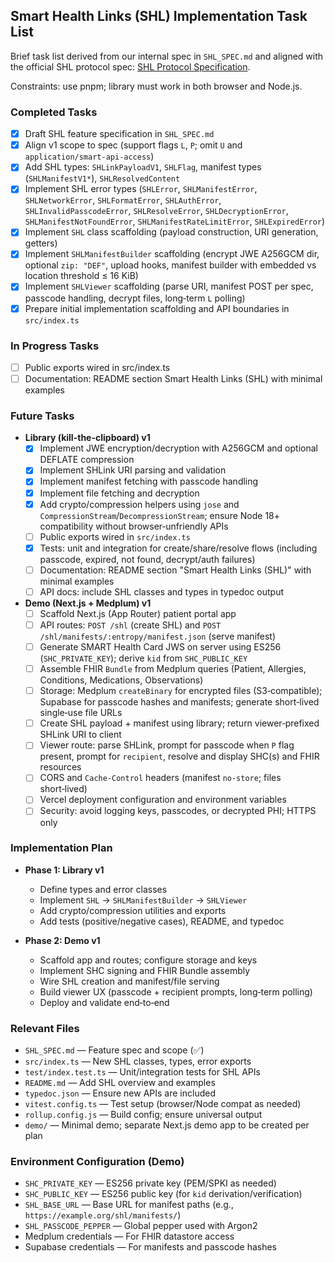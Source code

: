 ## Smart Health Links (SHL) Implementation Task List

Brief task list derived from our internal spec in `SHL_SPEC.md` and aligned with the official SHL protocol spec: [SHL Protocol Specification](https://docs.smarthealthit.org/smart-health-links/spec).

Constraints: use pnpm; library must work in both browser and Node.js.

### Completed Tasks

- [x] Draft SHL feature specification in `SHL_SPEC.md`
- [x] Align v1 scope to spec (support flags `L`, `P`; omit `U` and `application/smart-api-access`)
- [x] Add SHL types: `SHLinkPayloadV1`, `SHLFlag`, manifest types (`SHLManifestV1*`), `SHLResolvedContent`
- [x] Implement SHL error types (`SHLError`, `SHLManifestError`, `SHLNetworkError`, `SHLFormatError`, `SHLAuthError`, `SHLInvalidPasscodeError`, `SHLResolveError`, `SHLDecryptionError`, `SHLManifestNotFoundError`, `SHLManifestRateLimitError`, `SHLExpiredError`)
- [x] Implement `SHL` class scaffolding (payload construction, URI generation, getters)
- [x] Implement `SHLManifestBuilder` scaffolding (encrypt JWE A256GCM dir, optional `zip: "DEF"`, upload hooks, manifest builder with embedded vs location threshold ≤ 16 KiB)
- [x] Implement `SHLViewer` scaffolding (parse URI, manifest POST per spec, passcode handling, decrypt files, long‑term `L` polling)
- [x] Prepare initial implementation scaffolding and API boundaries in `src/index.ts`

### In Progress Tasks

- [ ] Public exports wired in src/index.ts
- [ ] Documentation: README section Smart Health Links (SHL) with minimal examples

### Future Tasks

- **Library (kill-the-clipboard) v1**
  - [x] Implement JWE encryption/decryption with A256GCM and optional DEFLATE compression
  - [x] Implement SHLink URI parsing and validation
  - [x] Implement manifest fetching with passcode handling
  - [x] Implement file fetching and decryption
  - [x] Add crypto/compression helpers using `jose` and `CompressionStream`/`DecompressionStream`; ensure Node 18+ compatibility without browser‑unfriendly APIs
  - [ ] Public exports wired in `src/index.ts`
  - [x] Tests: unit and integration for create/share/resolve flows (including passcode, expired, not found, decrypt/auth failures)
  - [ ] Documentation: README section "Smart Health Links (SHL)" with minimal examples
  - [ ] API docs: include SHL classes and types in typedoc output

- **Demo (Next.js + Medplum) v1**
  - [ ] Scaffold Next.js (App Router) patient portal app
  - [ ] API routes: `POST /shl` (create SHL) and `POST /shl/manifests/:entropy/manifest.json` (serve manifest)
  - [ ] Generate SMART Health Card JWS on server using ES256 (`SHC_PRIVATE_KEY`); derive `kid` from `SHC_PUBLIC_KEY`
  - [ ] Assemble FHIR `Bundle` from Medplum queries (Patient, Allergies, Conditions, Medications, Observations)
  - [ ] Storage: Medplum `createBinary` for encrypted files (S3‑compatible); Supabase for passcode hashes and manifests; generate short‑lived single‑use file URLs
  - [ ] Create SHL payload + manifest using library; return viewer‑prefixed SHLink URI to client
  - [ ] Viewer route: parse SHLink, prompt for passcode when `P` flag present, prompt for `recipient`, resolve and display SHC(s) and FHIR resources
  - [ ] CORS and `Cache-Control` headers (manifest `no-store`; files short‑lived)
  - [ ] Vercel deployment configuration and environment variables
  - [ ] Security: avoid logging keys, passcodes, or decrypted PHI; HTTPS only

### Implementation Plan

- **Phase 1: Library v1**
  - Define types and error classes
  - Implement `SHL` → `SHLManifestBuilder` → `SHLViewer`
  - Add crypto/compression utilities and exports
  - Add tests (positive/negative cases), README, and typedoc

- **Phase 2: Demo v1**
  - Scaffold app and routes; configure storage and keys
  - Implement SHC signing and FHIR Bundle assembly
  - Wire SHL creation and manifest/file serving
  - Build viewer UX (passcode + recipient prompts, long‑term polling)
  - Deploy and validate end‑to‑end

### Relevant Files

- `SHL_SPEC.md` — Feature spec and scope (✅)
- `src/index.ts` — New SHL classes, types, error exports
- `test/index.test.ts` — Unit/integration tests for SHL APIs
- `README.md` — Add SHL overview and examples
- `typedoc.json` — Ensure new APIs are included
- `vitest.config.ts` — Test setup (browser/Node compat as needed)
- `rollup.config.js` — Build config; ensure universal output
- `demo/` — Minimal demo; separate Next.js demo app to be created per plan

### Environment Configuration (Demo)

- `SHC_PRIVATE_KEY` — ES256 private key (PEM/SPKI as needed)
- `SHC_PUBLIC_KEY` — ES256 public key (for `kid` derivation/verification)
- `SHL_BASE_URL` — Base URL for manifest paths (e.g., `https://example.org/shl/manifests/`)
- `SHL_PASSCODE_PEPPER` — Global pepper used with Argon2
- Medplum credentials — For FHIR datastore access
- Supabase credentials — For manifests and passcode hashes


